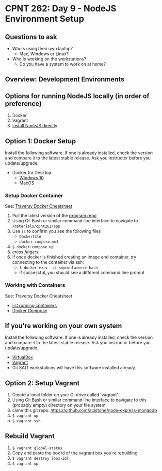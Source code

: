 # CPNT 262: Day 9 - NodeJS Environment Setup
## Questions to ask
- Who's using their own laptop?
  - Mac, Windows or Linux?
- Who is working on the workstations?
  - Do you have a system to work on at home?

## Overview: Development Environments

## Options for running NodeJS locally (in order of preference)
1. Docker
2. Vagrant
3. [Install NodeJS directly](https://nodejs.org/en/download/)

## Option 1: Docker Setup
Install the following software. If one is already installed, check the version and compare it to the latest stable release. Ask you instructor before you update/upgrade.
- Docker for Desktop
  - [Windows 10](https://docs.docker.com/docker-for-windows/install/)
  - [MacOS](https://docs.docker.com/docker-for-mac/install/)

### Setup Docker Container
See: [Traversy Docker Cheatsheet](https://gist.github.com/bradtraversy/89fad226dc058a41b596d586022a9bd3)
1. Pull the latest version of the [program repo](https://github.com/acidtone/wbdv-winter-2020)
2. Using Git Bash or similar command line interface to navigate to `/materials/cpnt262/app`
4. Use `ls` to confirm you see the following files
    - `Dockerfile`
    - `docker-compose.yml`
5. `$ docker-compose up`
6. *cross fingers*
7. If once docker is finished creating an image and container, try connecting to the container via ssh:
    - `$ docker exec -it <mycontainer> bash`
    - if successful, you should see a different command line prompt

### Working with Containers
See: Traversy Docker Cheatsheet
- [list running containers](https://gist.github.com/bradtraversy/89fad226dc058a41b596d586022a9bd3#list-running-containers)
- [Docker Compose](https://gist.github.com/bradtraversy/89fad226dc058a41b596d586022a9bd3#docker-compose)

## If you're working on your own system
Install the following software. If one is already installed, check the version and compare it to the latest stable release. Ask you instructor before you update/upgrade.
- [VirtualBox](https://www.virtualbox.org/wiki/Downloads)
- [Vagrant](https://www.vagrantup.com/downloads.html)
- Git
SAIT workstations will have this software installed already.

## Option 2: Setup Vagrant
1. Create a local folder on your C: drive called 'vagrant'
2. Using Git Bash or similar command line interface to navigate to this (probably empty) directory on your file system.
3. clone this git repo: https://github.com/acidtone/node-express-mongodb
4. `$ vagrant up`
5. `$ vagrant ssh`

## Rebuild Vagrant
1. `$ vagrant global-status`
2. Copy and paste the box id of the vagrant box you're rebuilding
3. `$ vagrant destroy [box-id]`
4. `$ vagrant up`
